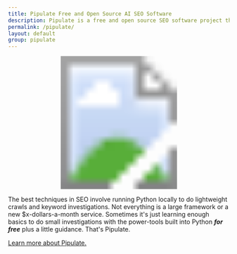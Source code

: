 ```yaml
---
title: Pipulate Free and Open Source AI SEO Software
description: Pipulate is a free and open source SEO software project that uses AI to automate SEO tasks. It runs locally on your machine so you can cycle IPs and automate web browsers without getting blocked or paying for a service. The rub is you're going to have to allow a normalized Linux server to run on your Windows or Mac laptop, and maybe have to learn something. Sorry.
permalink: /pipulate/
layout: default
group: pipulate
---
```


<div style="text-align:center;">
<svg width="80tw" viewbox="0 0 100 60">
  <image xlink:href="/assets/svg/pipulate-logo-white.svg" x="0" y="0" width="100%" height="100%" />
</svg>
</div>

The best techniques in SEO involve running Python locally to do lightweight
crawls and keyword investigations. Not everything is a large framework or a new
$x-dollars-a-month service. Sometimes it's just learning enough basics to do
small investigations with the power-tools built into Python ***for free*** plus
a little guidance. That's Pipulate.

<a href="https://pipulate.com/">Learn more about Pipulate.</a>

